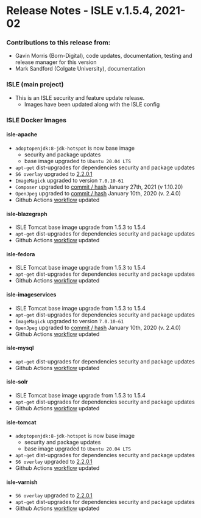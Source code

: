 # Release Notes - ISLE v.1.5.4, 2021-02

### Contributions to this release from:

* Gavin Morris (Born-Digital), code updates, documentation, testing and release manager for this version
* Mark Sandford (Colgate University), documentation

### ISLE (main project)

* This is an ISLE security and feature update release.  
  * Images have been updated along with the ISLE config

### ISLE Docker Images

#### isle-apache

* `adoptopenjdk:8-jdk-hotspot` is now base image
  * security and package updates
  * base image upgraded to `Ubuntu 20.04 LTS`
* `apt-get` dist-upgrades for dependencies security and package updates
* `S6 overlay` upgraded to [2.2.0.1](https://github.com/just-containers/s6-overlay/releases/tag/v2.2.0.1)
* `ImageMagick` upgraded to version `7.0.10-61`
* `Composer` upgraded to [commit / hash](fa8ea54c9ba4dc3b13111fb4707f9c3b2d4681f6) January 27th, 2021 (v 1.10.20)
* `OpenJpeg` upgraded to [commit / hash](https://github.com/uclouvain/openjpeg/commit/0bda7188b7b545232a341f1d978b1e4feda46fc2) January 10th, 2020 (v. 2.4.0)
* Github Actions [workflow](https://github.com/marketplace/actions/build-and-push-docker-images) updated

#### isle-blazegraph

* ISLE Tomcat base image upgrade from 1.5.3 to 1.5.4
* `apt-get` dist-upgrades for dependencies security and package updates
* Github Actions [workflow](https://github.com/marketplace/actions/build-and-push-docker-images) updated

#### isle-fedora

* ISLE Tomcat base image upgrade from 1.5.3 to 1.5.4
* `apt-get` dist-upgrades for dependencies security and package updates
* Github Actions [workflow](https://github.com/marketplace/actions/build-and-push-docker-images) updated

#### isle-imageservices

* ISLE Tomcat base image upgrade from 1.5.3 to 1.5.4
* `apt-get` dist-upgrades for dependencies security and package updates
* `ImageMagick` upgraded to version `7.0.10-61`
* `OpenJpeg` upgraded to [commit / hash](https://github.com/uclouvain/openjpeg/commit/0bda7188b7b545232a341f1d978b1e4feda46fc2) January 10th, 2020 (v. 2.4.0)
* Github Actions [workflow](https://github.com/marketplace/actions/build-and-push-docker-images) updated

#### isle-mysql

* `apt-get` dist-upgrades for dependencies security and package updates
* Github Actions [workflow](https://github.com/marketplace/actions/build-and-push-docker-images) updated

#### isle-solr

* ISLE Tomcat base image upgrade from 1.5.3 to 1.5.4
* `apt-get` dist-upgrades for dependencies security and package updates
* Github Actions [workflow](https://github.com/marketplace/actions/build-and-push-docker-images) updated

#### isle-tomcat

* `adoptopenjdk:8-jdk-hotspot` is now base image
  * security and package updates
  * base image upgraded to `Ubuntu 20.04 LTS`
* `apt-get` dist-upgrades for dependencies security and package updates
* `S6 overlay` upgraded to [2.2.0.1](https://github.com/just-containers/s6-overlay/releases/tag/v2.2.0.1)
* Github Actions [workflow](https://github.com/marketplace/actions/build-and-push-docker-images) updated

#### isle-varnish

* `S6 overlay` upgraded to [2.2.0.1](https://github.com/just-containers/s6-overlay/releases/tag/v2.2.0.1)
* `apt-get` dist-upgrades for dependencies security and package updates
* Github Actions [workflow](https://github.com/marketplace/actions/build-and-push-docker-images) updated
